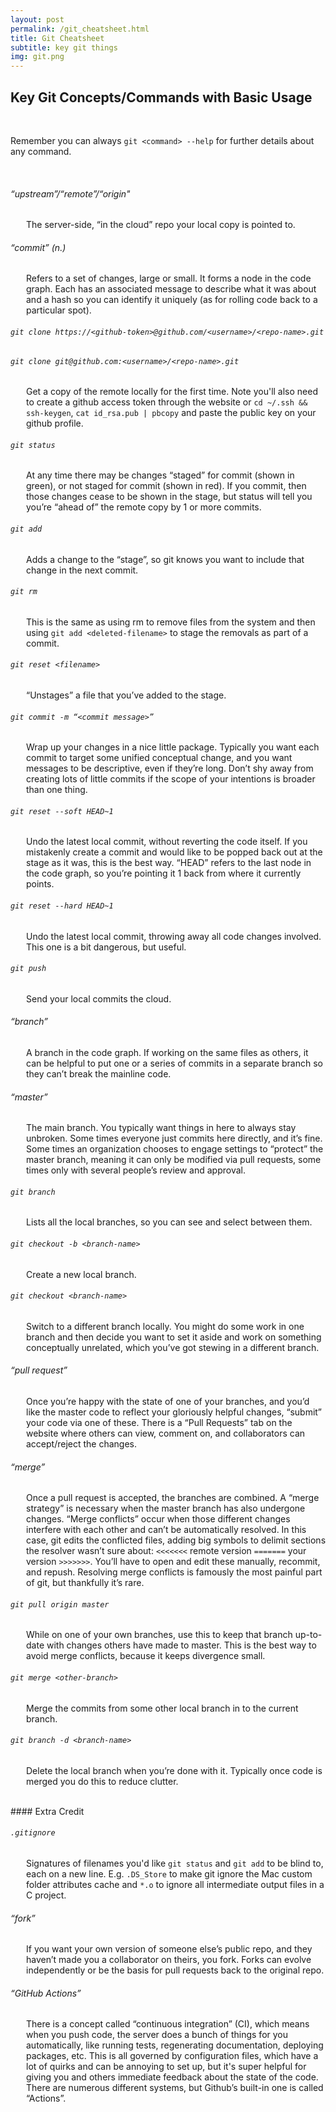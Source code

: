 ```yaml
---
layout: post
permalink: /git_cheatsheet.html
title: Git Cheatsheet
subtitle: key git things
img: git.png
---
```

<style>
p {
	margin-left: 25px;
}
</style>

## Key Git Concepts/Commands with Basic Usage
<br/>
<p style="margin-left: 0">Remember you can always <code>git &lt;command&gt; --help</code> for further details about any command.</p>
<br/>

###### “upstream”/“remote”/“origin"
The server-side, “in the cloud” repo your local copy is pointed to.

###### “commit” (n.)
Refers to a set of changes, large or small. It forms a node in the code graph. Each has an associated message to describe what it was about and a hash so you can identify it uniquely (as for rolling code back to a particular spot).

###### `git clone https://<github-token>@github.com/<username>/<repo-name>.git`
###### `git clone git@github.com:<username>/<repo-name>.git`
Get a copy of the remote locally for the first time. Note you'll also need to create a github access token through the website or `cd ~/.ssh && ssh-keygen`, `cat id_rsa.pub | pbcopy` and paste the public key on your github profile.

###### `git status`
At any time there may be changes “staged” for commit (shown in green), or not staged for commit (shown in red). If you commit, then those changes cease to be shown in the stage, but status will tell you you’re “ahead of” the remote copy by 1 or more commits. 

###### `git add`
Adds a change to the “stage”, so git knows you want to include that change in the next commit.

###### `git rm`
This is the same as using rm to remove files from the system and then using `git add <deleted-filename>` to stage the removals as part of a commit.

###### `git reset <filename>`
“Unstages” a file that you’ve added to the stage.

###### `git commit -m “<commit message>”`
Wrap up your changes in a nice little package. Typically you want each commit to target some unified conceptual change, and you want messages to be descriptive, even if they’re long. Don’t shy away from creating lots of little commits if the scope of your intentions is broader than one thing.

###### `git reset --soft HEAD~1`
Undo the latest local commit, without reverting the code itself. If you mistakenly create a commit and would like to be popped back out at the stage as it was, this is the best way. “HEAD” refers to the last node in the code graph, so you’re pointing it 1 back from where it currently points.

###### `git reset --hard HEAD~1`
Undo the latest local commit, throwing away all code changes involved. This one is a bit dangerous, but useful.

###### `git push`
Send your local commits the cloud.

###### “branch”
A branch in the code graph. If working on the same files as others, it can be helpful to put one or a series of commits in a separate branch so they can’t break the mainline code.

###### “master”
The main branch. You typically want things in here to always stay unbroken. Some times everyone just commits here directly, and it’s fine. Some times an organization chooses to engage settings to “protect” the master branch, meaning it can only be modified via pull requests, some times only with several people’s review and approval.

###### `git branch`
Lists all the local branches, so you can see and select between them.

###### `git checkout -b <branch-name>`
Create a new local branch.

###### `git checkout <branch-name>`
Switch to a different branch locally. You might do some work in one branch and then decide you want to set it aside and work on something conceptually unrelated, which you’ve got stewing in a different branch.

###### “pull request”
Once you’re happy with the state of one of your branches, and you’d like the master code to reflect your gloriously helpful changes, “submit” your code via one of these. There is a “Pull Requests” tab on the website where others can view, comment on, and collaborators can accept/reject the changes.

###### “merge”
Once a pull request is accepted, the branches are combined. A “merge strategy” is necessary when the master branch has also undergone changes. “Merge conflicts” occur when those different changes interfere with each other and can’t be automatically resolved. In this case, git edits the conflicted files, adding big symbols to delimit sections the resolver wasn’t sure about: `<<<<<<<` remote version `=======` your version `>>>>>>>`. You’ll have to open and edit these manually, recommit, and repush. Resolving merge conflicts is famously the most painful part of git, but thankfully it’s rare.

###### `git pull origin master`
While on one of your own branches, use this to keep that branch up-to-date with changes others have made to master. This is the best way to avoid merge conflicts, because it keeps divergence small.

###### `git merge <other-branch>`
Merge the commits from some other local branch in to the current branch.

###### `git branch -d <branch-name>`
Delete the local branch when you’re done with it. Typically once code is merged you do this to reduce clutter.

<br/>
#### Extra Credit
<br/>

###### `.gitignore`
Signatures of filenames you'd like `git status` and `git add` to be blind to, each on a new line. E.g. `.DS_Store` to make git ignore the Mac custom folder attributes cache and `*.o` to ignore all intermediate output files in a C project.

###### “fork” 
If you want your own version of someone else’s public repo, and they haven’t made you a collaborator on theirs, you fork. Forks can evolve independently or be the basis for pull requests back to the original repo.

###### “GitHub Actions”
There is a concept called “continuous integration” (CI), which means when you push code, the server does a bunch of things for you automatically, like running tests, regenerating documentation, deploying packages, etc. This is all governed by configuration files, which have a lot of quirks and can be annoying to set up, but it's super helpful for giving you and others immediate feedback about the state of the code. There are numerous different systems, but Github’s built-in one is called “Actions”.
